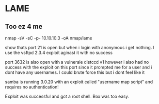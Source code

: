 # LAME

## Too ez 4 me

nmap -sV -sC -p- 10.10.10.3 -oA nmap/lame

show thats port 21 is open but when i login with anonymous i get nothing. I use the vsftpd 2.3.4 exploit aginast it with no success

port 3632 is also open with a vulnerale distccd v1 however i also had no success with the exploit on this port since it prompted me for a user and i dont have any usernames. I could brute force this but i dont feel like it

samba is running 3.0.20 with an exploit called "username map script"  and requires no authentication!

Exploit was successful and got a root shell. Box was too easy.
